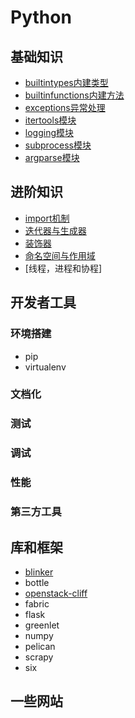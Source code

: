 # Python

## 基础知识

* [builtintypes内建类型](base/builtintypes.md)
* [builtinfunctions内建方法](base/builtinfunctions.md)
* [exceptions异常处理](base/exceptions.md)
* [itertools模块](base/itertools.md)
* [logging模块](base/logging.md)
* [subprocess模块](base/subprocess.md)
* [argparse模块](base/argsparse.md)

## 进阶知识

* [import机制](advanced/import.md)
* [迭代器与生成器](advanced/iterator.md)
* [装饰器](advanced/decorator.md)
* [命名空间与作用域](http://python.jobbole.com/81367/)
* [线程，进程和协程]

## 开发者工具

### 环境搭建

* pip
* virtualenv

### 文档化

### 测试

### 调试

### 性能

### 第三方工具

## 库和框架

* [blinker](modules/blinker.md)
* bottle
* [openstack-cliff](modules/cliff.md)
* fabric
* flask
* greenlet
* numpy
* pelican
* scrapy
* six

## 一些网站



